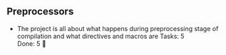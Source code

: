 ## Preprocessors 
- The project is all about what happens during preprocessing stage of compilation
 and what directives and macros are
Tasks: 5  
Done: 5 🎉
